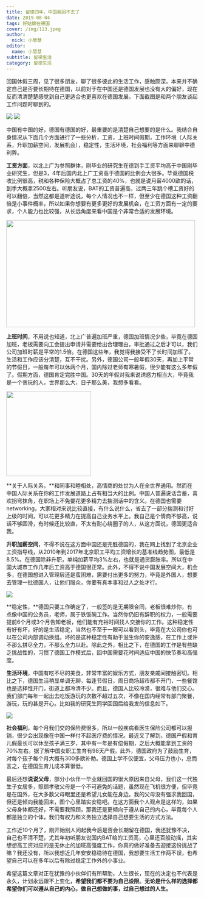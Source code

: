 ```yaml
---
title: 留德四年，中国我回不去了
date: 2019-08-04
tags: 好姑娘在德国
cover: /img/113.jpeg
author: 
  nick: 小慧慧
editor: 
  name: 小慧慧
subtitle: 留德生活
category: 留德生活
---
```





回国休假三周，见了很多朋友，聊了很多彼此的生活工作，感触颇深。本来并不确定自己是否要长期待在德国，以前对于在中国还是德国发展也没有大的偏好，现在反而清清楚楚感觉到自己更适合也更喜欢在德国发展。下面截图是和两个朋友谈起工作问题时聊到的。



<img class="" data-copyright="0" data-ratio="0.47449768160741884" data-s="300,640" src="https://mmbiz.qpic.cn/mmbiz_jpg/rW3MWnUicJ7drSyp0ic8P2PbWcibPmhicBbibX20eiaQnrZPnUMYtJR2ibMU99au3ByeicnMWvApd1bLARpj43lALehCaA/640?wx_fmt=jpeg" data-type="jpeg" data-w="647" style=""/>

<img class="" data-copyright="0" data-ratio="1.130298273155416" data-s="300,640" src="https://mmbiz.qpic.cn/mmbiz_jpg/rW3MWnUicJ7drSyp0ic8P2PbWcibPmhicBbibI8UwuJzmpLFxjQp12zt2TozSJo40CVvyty3TgqprdPcEm5JtuFibMkw/640?wx_fmt=jpeg" data-type="jpeg" data-w="637" style=""/>

中国有中国的好，德国有德国的好，最重要的是清楚自己想要的是什么。我结合自身情况从下面几个方面进行了一些分析，工资，上班时间假期，工作环境（人际关系，升职加薪空间，发展机会），稳定性，生活环境，社会福利等方面来聊聊中德利弊。



**工资方面**，以北上广为参照群体，刚毕业的研究生在德到手工资平均高于中国刚毕业研究生，但是3，4年后国内北上广工资高于德国的比例会大很多。毕竟德国税收比例很高，税和各种保险大概占了总工资的40%，也就是说月薪4000欧的话，到手大概拿2500左右。听朋友说，BAT的工资普遍高，过两三年跳个槽工资好的可以翻倍，当然这都是道听途说，每个人情况也不一样，但至少在德国这种工资翻倍是小事件概率，所以如果你想要有更多更好的发展机会，在工资方面有一定的要求，个人能力也比较强，从长远角度来看中国是个非常合适的发展环境。



<img class="" data-croporisrc="https://mmbiz.qpic.cn/mmbiz_jpg/rW3MWnUicJ7drSyp0ic8P2PbWcibPmhicBbibnw60vDpl37vPXyiak35rf9Thwibic7T5BZZUnxia6eIjPQe071VBfbVz1w/0?wx_fmt=jpeg" data-cropx1="23.361216730038024" data-cropx2="990.9049429657795" data-cropy1="0" data-cropy2="547.041825095057" data-ratio="0.5646328852119958" data-s="300,640" src="https://mmbiz.qpic.cn/mmbiz_jpg/rW3MWnUicJ7drSyp0ic8P2PbWcibPmhicBbibB1ib23RCb4bwakib9Cb0w1fmMbKqunLiaetBgIqLHrnwhTovtjjrdLa1Q/640?wx_fmt=jpeg" data-type="jpeg" data-w="967" style="width: 497px;height: 281px;"/>



**上班时间**，不用说也知道，北上广普遍加班严重，德国加班情况少些，毕竟在德国加班，老板需要向工会提出申请并需要给出合理理由，审批通过之后才可以，我们公司加班时薪是平常的1.5倍。在德国这些年，我觉得我接受不了长时间加班了。生活和工作应该分清楚，互不干扰。另外，德国公司一般年假30天，再加上平常的节假日，一般每年可以休两个月，国内除过老师有寒暑假，很少能有这么多年假了。假期方面，德国肯定完胜中国。30天的年假对我来说诱惑力相当大，毕竟我是一个贪玩的人，世界那么大，日子那么美，我想多看看。



<img class="" data-copyright="0" data-ratio="1" data-s="300,640" src="https://mmbiz.qpic.cn/mmbiz_jpg/rW3MWnUicJ7drSyp0ic8P2PbWcibPmhicBbibVGEuvgz4gyHeThC4f8IA99pov1EzcQ2gua1cibFp9rFl02mY88MVOag/640?wx_fmt=jpeg" data-type="jpeg" data-w="300" style="height: 223px;text-align: center;white-space: normal;width: 223px;"/>



**关于人际关系，**和同事和睦相处，高情商的处世为人在全世界通用。然而在中国人际关系在你的工作发展道路上占有相当大的比例。中国人普遍说话含蓄，喜欢拐弯抹角，在职场上不免要花更多精力去揣测话中的含义。在德国也需要networking，大家相对来说比较直接，有什么说什么，省去了一部分揣测和讨好上级的时间，可以花更多精力在提高自己业务水平上。我自己是个情商不够高，说话不够圆滑，有时候还比较直，不太有耐心绕圈子的人，从这方面说，德国更适合我。



**升职加薪空间**，不得不说在这方面中国还是完胜德国的，我在网上找到了北京企业工资指导线，从2010年到2017年北京职工平均工资增长的基准线趋势图，最低是8.5%。在德国除非升职，单纯加薪平均3%左右，也就是通货膨胀率。所以在中国大城市工作几年后工资高于德国很正常。此外，不得不说中国发展空间大，机会多，在德国想进入管理层还是蛮困难，需要付出更多的努力，毕竟是外国人，想要去管理一批德国人，让他们服众，你要有真本事和过人之处才行。



<img class="" data-copyright="0" data-ratio="0.5" data-s="300,640" src="https://mmbiz.qpic.cn/mmbiz_png/rW3MWnUicJ7drSyp0ic8P2PbWcibPmhicBbibJjuiaKCAyFRYAK1I3iayEouTPzaj76XdyavUqu3RJp9wFP5ibHEbhPnAw/640?wx_fmt=png" data-type="png" data-w="402" style=""/>



**稳定性，**德国只要工作确定了，一般签的是无期限合同，老板很难炒你，有点像中国的公务员，老师，属于铁饭碗工作。当然你仍旧有辞职的权力，一般需要提前6个月或3个月告知老板，他们能有充裕时间找人交接你的工作。这种稳定性有好有坏，好的是生活稳定，当然也不至于一眼可以看到头，毕竟在大公司你也可以在公司内部调动换组。坏的是这种稳定性有助于滋生你的安逸感，在工作上或许不那么拼尽全力，不那么全力以赴。除此之外，相比之下，在德国的工作是有些缺乏挑战性的，习惯了德国工作模式后，回中国需要花时间适应中国的快节奏和高强度。






**生活环境**，中国有吃不尽的美食，非常丰富的娱乐方式，朋友亲戚间接触密切。相比之下，德国生活稍显单调无聊，每逢节假日，周日商场超市都不开门，一些餐馆也是选择性开门，街道上都冷清不少。而且，德国人比较冷漠，很难与他们交心。我们部门每年一起出去吃饭游玩的次数不超过五次，不像在国内经常有部门聚餐，游玩，玩的甚是开心。比如我的研究生同学回国后给我发的信息如下。



<img class="" data-copyright="0" data-ratio="0.40683229813664595" data-s="300,640" src="https://mmbiz.qpic.cn/mmbiz_jpg/rW3MWnUicJ7drSyp0ic8P2PbWcibPmhicBbibMlRfWaKWClU4TSz7x7AK2ybFddzyU8v0CJK0EeFicjkurEAKXpabwfw/640?wx_fmt=jpeg" data-type="jpeg" data-w="644" style=""/>



**社会福利**，每个月我们交的保险费很多，所以一般疾病看医生保险公司都可以报销，很少会出现像在中国一样付不起医疗费的情况。最近又了解到，德国产假和育儿假最长可以休至孩子满三岁，其中有一年是有偿假期，之后大概能拿到工资的70%左右。据了解中国女职工生育有98天产假。此外，德国政府为了鼓励生育，对每个孩子每个月大概有300多欧补助。德国上学不仅便宜，父母压力也小，总而言之，在德国生育儿成本算很低。



最后还想**说说父母**，部分小伙伴一毕业就回国的很大原因来自父母，我们这一代独生子女居多，照顾孝敬父母是一个不可避免的话题，虽然现在飞机很方便，但毕竟是在国外，在大多数父母眼里还是希望儿女能在身边。我的父母没有强求我回国，但还是倾向我能回来，图个心里踏实安稳吧。在这方面我个人观点是这样的，如果父母身体都还好，不需要我照顾，那我还是更倾向于遵从自己的内心，毕竟每个人都是独立的个体，我们有权力和义务独立选择自己想要生活的方式方法。





工作近10个月了，刚开始别人问起我今后是否会长期留在德国，我还犹豫不决，自己也不清不楚，尤其年初听朋友说国内BAT给的工资高，心里还百般动摇，其实想想高工资对应的是无休止的加班高强度工作，你真的做好准备去迎接这份挑战了嘛？我还没有，所以我想近几年安安稳稳待在德国，我想要生活工作两不误，也希望自己可以在多年以后有除过稳定工作外的小事业。





希望这篇文章对正在犹豫的小伙伴们有所帮助，人生很长，现在的决定也不代表是永久，计划永远跟不上变化，**希望我们都不要为自己设限**。**无论是什么样的选择都希望你们可以遵从自己的内心，做自己想做的事，过自己想过的人生。**

